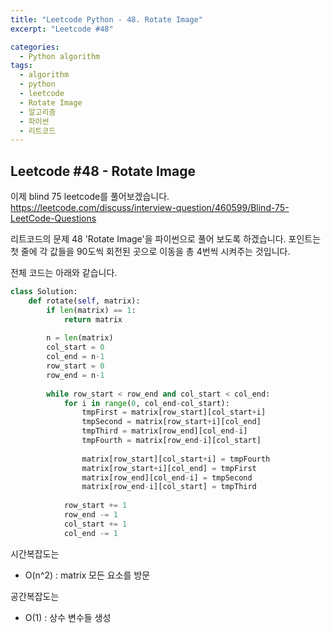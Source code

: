 ```yaml
---
title: "Leetcode Python - 48. Rotate Image"
excerpt: "Leetcode #48"

categories:
  - Python algorithm
tags:
  - algorithm
  - python
  - leetcode
  - Rotate Image
  - 알고리즘
  - 파이썬
  - 리트코드
---
```


## Leetcode #48 - Rotate Image

이제 blind 75 leetcode를 풀어보겠습니다.
https://leetcode.com/discuss/interview-question/460599/Blind-75-LeetCode-Questions

리트코드의 문제 48 'Rotate Image'을 파이썬으로 풀어 보도록 하겠습니다. 
포인트는  첫 줄에 각 값들을 90도씩 회전된 곳으로 이동을 총 4번씩 시켜주는 것입니다.

전체 코드는 아래와 같습니다.
```python
class Solution:
    def rotate(self, matrix):
        if len(matrix) == 1:
            return matrix
        
        n = len(matrix)
        col_start = 0
        col_end = n-1
        row_start = 0
        row_end = n-1
        
        while row_start < row_end and col_start < col_end:
            for i in range(0, col_end-col_start):
                tmpFirst = matrix[row_start][col_start+i]
                tmpSecond = matrix[row_start+i][col_end]
                tmpThird = matrix[row_end][col_end-i]
                tmpFourth = matrix[row_end-i][col_start]
                
                matrix[row_start][col_start+i] = tmpFourth
                matrix[row_start+i][col_end] = tmpFirst
                matrix[row_end][col_end-i] = tmpSecond
                matrix[row_end-i][col_start] = tmpThird
                
            row_start += 1
            row_end -= 1
            col_start += 1
            col_end -= 1
```

시간복잡도는 
* O(n^2) : matrix 모든 요소를 방문

공간복잡도는 
* O(1) : 상수 변수들 생성
